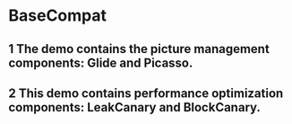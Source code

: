 # BaseCompat

## 1 The demo contains the picture management components: Glide and Picasso.

## 2 This demo contains performance optimization components: LeakCanary and BlockCanary.
